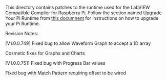 This directory contains patches to the runtime used for the LabVIEW Compatible Compiler for Raspberry Pi.  Follow the section named Upgrade Your Pi Runtime from [this documnent](https://github.com/labviewforRaspi/LabVIEWforRasPi/blob/master/Raspberry%20Pi%20Compatible%20Compiler%20for%20LabVIEW%20GUI%20-%20Operating%20Manual.pdf) for instructions on how to upgrade your Pi Runtime.

Revision Notes:

[V1.0.0.749]
Fixed bug to allow Waveform Graph to accept a 1D array

Cosmetic fixes for Graphs and Charts

[V1.0.0.751]
Fixed bug with Progress Bar values

Fixed bug with Match Pattern requiring offset to be wired
